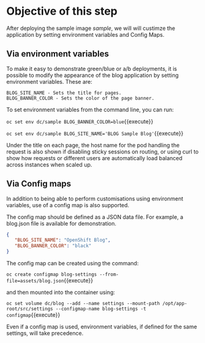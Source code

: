 # Objective of this step

After deploying the sample image *sample*, we will will custimze the application by setting environment variables and Config Maps.

## Via environment variables

To make it easy to demonstrate green/blue or a/b deployments, it is possible to modify the appearance of the blog application by setting environment variables. These are:

    BLOG_SITE_NAME - Sets the title for pages.
    BLOG_BANNER_COLOR - Sets the color of the page banner.

To set environment variables from the command line, you can run:

`oc set env dc/sample BLOG_BANNER_COLOR=blue`{{execute}}

`oc set env dc/sample BLOG_SITE_NAME='BLOG Sample Blog'`{{execute}}

Under the title on each page, the host name for the pod handling the request is also shown if disabling sticky sessions on routing, or using curl to show how requests or different users are automatically load balanced across instances when scaled up.

## Via Config maps

In addition to being able to perform customisations using environment variables, use of a config map is also supported.

The config map should be defined as a JSON data file. For example, a blog.json file is available for demonstration.

~~~~json
{
   "BLOG_SITE_NAME": "OpenShift Blog",
   "BLOG_BANNER_COLOR": "black"
}
~~~~

The config map can be created using the command:

`oc create configmap blog-settings --from-file=assets/blog.json`{{execute}}

and then mounted into the container using:

`oc set volume dc/blog --add --name settings --mount-path /opt/app-root/src/settings --configmap-name blog-settings -t configmap`{{execute}}

Even if a config map is used, environment variables, if defined for the same settings, will take precedence.